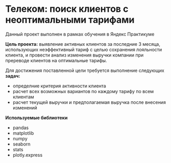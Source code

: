 # Телеком: поиск клиентов с неоптимальными тарифами
Данный проект выполнен в рамках обучения в Яндекс Практикуме

**Цель проекта:** выявление активных клиентов за последние 3 месяца, использующих неэффективный тариф с целью сохранения лояльности клиента, и провести анализ изменения выручки компании при пререводе клиентов на оптимальные тарифы.

Для достижения поставленной цели требуется выполнение следующих **задач:**

* определние критерия активности клиента
* расчет всех возможных вариантов по каждому тарифу по всем клиентам
* расчет текущей выручки и предполагаемая выручка после внесения изменений

**Используемые библиотеки**

* pandas
* matplotlib
* numpy
* seaborn
* stats
* plotly.express
